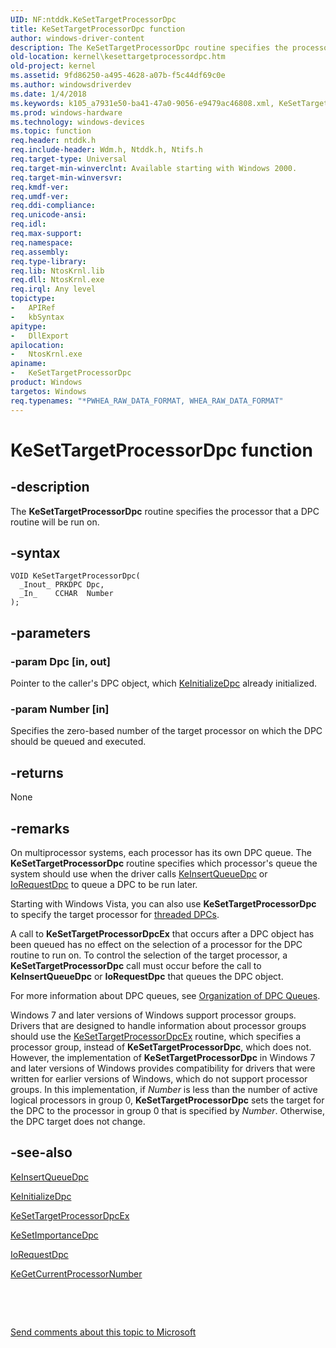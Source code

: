 ```yaml
---
UID: NF:ntddk.KeSetTargetProcessorDpc
title: KeSetTargetProcessorDpc function
author: windows-driver-content
description: The KeSetTargetProcessorDpc routine specifies the processor that a DPC routine will be run on.
old-location: kernel\kesettargetprocessordpc.htm
old-project: kernel
ms.assetid: 9fd86250-a495-4628-a07b-f5c44df69c0e
ms.author: windowsdriverdev
ms.date: 1/4/2018
ms.keywords: k105_a7931e50-ba41-47a0-9056-e9479ac46808.xml, KeSetTargetProcessorDpc, kernel.kesettargetprocessordpc, wdm/KeSetTargetProcessorDpc, KeSetTargetProcessorDpc routine [Kernel-Mode Driver Architecture]
ms.prod: windows-hardware
ms.technology: windows-devices
ms.topic: function
req.header: ntddk.h
req.include-header: Wdm.h, Ntddk.h, Ntifs.h
req.target-type: Universal
req.target-min-winverclnt: Available starting with Windows 2000.
req.target-min-winversvr: 
req.kmdf-ver: 
req.umdf-ver: 
req.ddi-compliance: 
req.unicode-ansi: 
req.idl: 
req.max-support: 
req.namespace: 
req.assembly: 
req.type-library: 
req.lib: NtosKrnl.lib
req.dll: NtosKrnl.exe
req.irql: Any level
topictype:
-	APIRef
-	kbSyntax
apitype:
-	DllExport
apilocation:
-	NtosKrnl.exe
apiname:
-	KeSetTargetProcessorDpc
product: Windows
targetos: Windows
req.typenames: "*PWHEA_RAW_DATA_FORMAT, WHEA_RAW_DATA_FORMAT"
---
```


# KeSetTargetProcessorDpc function


## -description


The <b>KeSetTargetProcessorDpc</b> routine specifies the processor that a DPC routine will be run on.


## -syntax


````
VOID KeSetTargetProcessorDpc(
  _Inout_ PRKDPC Dpc,
  _In_    CCHAR  Number
);
````


## -parameters




### -param Dpc [in, out]

Pointer to the caller's DPC object, which <a href="..\wdm\nf-wdm-keinitializedpc.md">KeInitializeDpc</a> already initialized.


### -param Number [in]

Specifies the zero-based number of the target processor on which the DPC should be queued and executed.


## -returns



None




## -remarks



On multiprocessor systems, each processor has its own DPC queue. The <b>KeSetTargetProcessorDpc</b> routine specifies which processor's queue the system should use when the driver calls <a href="..\wdm\nf-wdm-keinsertqueuedpc.md">KeInsertQueueDpc</a> or <a href="..\wdm\nf-wdm-iorequestdpc.md">IoRequestDpc</a> to queue a DPC to be run later.

Starting with Windows Vista, you can also use <b>KeSetTargetProcessorDpc</b> to specify the target processor for <a href="https://msdn.microsoft.com/library/windows/hardware/ff564621">threaded DPCs</a>.

A call to <b>KeSetTargetProcessorDpcEx</b> that occurs after a DPC object has been queued has no effect on the selection of a processor for the DPC routine to run on. To control the selection of the target processor, a <b>KeSetTargetProcessorDpc</b> call must occur before the call to <b>KeInsertQueueDpc</b> or <b>IoRequestDpc</b> that queues the DPC object.

For more information about DPC queues, see <a href="https://msdn.microsoft.com/library/windows/hardware/ff558754">Organization of DPC Queues</a>.

Windows 7 and later versions of Windows support processor groups. Drivers that are designed to handle information about processor groups should use the <a href="..\wdm\nf-wdm-kesettargetprocessordpcex.md">KeSetTargetProcessorDpcEx</a> routine, which specifies a processor group, instead of <b>KeSetTargetProcessorDpc</b>, which does not. However, the implementation of <b>KeSetTargetProcessorDpc</b> in Windows 7 and later versions of Windows provides compatibility for drivers that were written for earlier versions of Windows, which do not support processor groups. In this implementation, if <i>Number</i> is less than the number of active logical processors in group 0, <b>KeSetTargetProcessorDpc</b> sets the target for the DPC to the processor in group 0 that is specified by <i>Number</i>. Otherwise, the DPC target does not change.




## -see-also

<a href="..\wdm\nf-wdm-keinsertqueuedpc.md">KeInsertQueueDpc</a>



<a href="..\wdm\nf-wdm-keinitializedpc.md">KeInitializeDpc</a>



<a href="..\wdm\nf-wdm-kesettargetprocessordpcex.md">KeSetTargetProcessorDpcEx</a>



<a href="..\wdm\nf-wdm-kesetimportancedpc.md">KeSetImportanceDpc</a>



<a href="..\wdm\nf-wdm-iorequestdpc.md">IoRequestDpc</a>



<a href="..\ntddk\nf-ntddk-kegetcurrentprocessornumber.md">KeGetCurrentProcessorNumber</a>



 

 

<a href="mailto:wsddocfb@microsoft.com?subject=Documentation%20feedback [kernel\kernel]:%20KeSetTargetProcessorDpc routine%20 RELEASE:%20(1/4/2018)&amp;body=%0A%0APRIVACY STATEMENT%0A%0AWe use your feedback to improve the documentation. We don't use your email address for any other purpose, and we'll remove your email address from our system after the issue that you're reporting is fixed. While we're working to fix this issue, we might send you an email message to ask for more info. Later, we might also send you an email message to let you know that we've addressed your feedback.%0A%0AFor more info about Microsoft's privacy policy, see http://privacy.microsoft.com/en-us/default.aspx." title="Send comments about this topic to Microsoft">Send comments about this topic to Microsoft</a>

